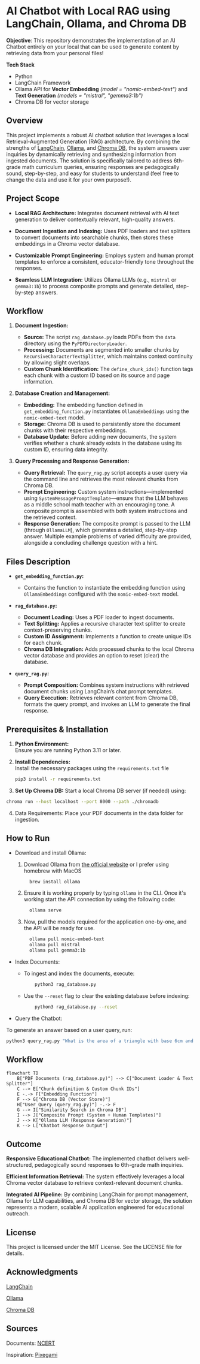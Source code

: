 # AI Chatbot with Local RAG using LangChain, Ollama, and Chroma DB

**Objective**: This repository demonstrates the implementation of an AI Chatbot entirely on your local that can be used to generate content by retrieving data from your personal files!

**Tech Stack**
- Python
- LangChain Framework
- Ollama API for **Vector Embedding** *(model = "nomic-embed-text")* and **Text Generation** *(models = "mistral", "gemma3:1b")*
- Chroma DB for vector storage

## Overview

This project implements a robust AI chatbot solution that leverages a local Retrieval-Augmented Generation (RAG) architecture. By combining the strengths of [LangChain](https://python.langchain.com/), [Ollama](https://ollama.com/), and [Chroma DB](https://www.trychroma.com/), the system answers user inquiries by dynamically retrieving and synthesizing information from ingested documents. The solution is specifically tailored to address 6th-grade math curriculum queries, ensuring responses are pedagogically sound, step-by-step, and easy for students to understand (feel free to change the data and use it for your own purpose!).

## Project Scope

- **Local RAG Architecture:** Integrates document retrieval with AI text generation to deliver contextually relevant, high-quality answers.
  
- **Document Ingestion and Indexing:** Uses PDF loaders and text splitters to convert documents into searchable chunks, then stores these embeddings in a Chroma vector database.
  
- **Customizable Prompt Engineering:** Employs system and human prompt templates to enforce a consistent, educator-friendly tone throughout the responses.
  
- **Seamless LLM Integration:** Utilizes Ollama LLMs (e.g., `mistral` or `gemma3:1b`) to process composite prompts and generate detailed, step-by-step answers.

## Workflow

1. **Document Ingestion:**
   - **Source:** The script `rag_database.py` loads PDFs from the `data` directory using the `PyPDFDirectoryLoader`.
   - **Processing:** Documents are segmented into smaller chunks by `RecursiveCharacterTextSplitter`, which maintains context continuity by allowing slight overlaps.
   - **Custom Chunk Identification:** The `define_chunk_ids()` function tags each chunk with a custom ID based on its source and page information.

2. **Database Creation and Management:**
   - **Embedding:** The embedding function defined in `get_embedding_function.py` instantiates `OllamaEmbeddings` using the `nomic-embed-text` model.
   - **Storage:** Chroma DB is used to persistently store the document chunks with their respective embeddings.
   - **Database Update:** Before adding new documents, the system verifies whether a chunk already exists in the database using its custom ID, ensuring data integrity.

3. **Query Processing and Response Generation:**
   - **Query Retrieval:** The `query_rag.py` script accepts a user query via the command line and retrieves the most relevant chunks from Chroma DB.
   - **Prompt Engineering:** Custom system instructions—implemented using `SystemMessagePromptTemplate`—ensure that the LLM behaves as a middle school math teacher with an encouraging tone. A composite prompt is assembled with both system instructions and the retrieved context.
   - **Response Generation:** The composite prompt is passed to the LLM (through `OllamaLLM`), which generates a detailed, step-by-step answer. Multiple example problems of varied difficulty are provided, alongside a concluding challenge question with a hint.

## Files Description

- **`get_embedding_function.py`:**
  - Contains the function to instantiate the embedding function using `OllamaEmbeddings` configured with the `nomic-embed-text` model.

- **`rag_database.py`:**  
  - **Document Loading:** Uses a PDF loader to ingest documents.
  - **Text Splitting:** Applies a recursive character text splitter to create context-preserving chunks.
  - **Custom ID Assignment:** Implements a function to create unique IDs for each chunk.
  - **Chroma DB Integration:** Adds processed chunks to the local Chroma vector database and provides an option to reset (clear) the database.

- **`query_rag.py`:**  
  - **Prompt Composition:** Combines system instructions with retrieved document chunks using LangChain’s chat prompt templates.
  - **Query Execution:** Retrieves relevant content from Chroma DB, formats the query prompt, and invokes an LLM to generate the final response.
  
## Prerequisites & Installation

1. **Python Environment:**  
   Ensure you are running Python 3.11 or later.

2. **Install Dependencies:**  
   Install the necessary packages using the `requirements.txt` file
   ```bash
   pip3 install -r requirements.txt
   ```

3. **Set Up Chroma DB:**
   Start a local Chroma DB server (if needed) using:
  ```bash
  chroma run --host localhost --port 8000 --path ./chromadb
  ```

4. Data Requirements:
   Place your PDF documents in the data folder for ingestion.

## How to Run
- Download and install Ollama:
  1. Download Ollama from [the official website](https://ollama.com/) or I prefer using homebrew with MacOS
     ```bash
       brew install ollama
     ```

  2. Ensure it is working properly by typing `ollama` in the CLI. Once it's working start the API connection by using the following code:
     ```bash
       ollama serve
     ```

  3. Now, pull the models required for the application one-by-one, and the API will be ready for use.
     ```bash
       ollama pull nomic-embed-text
       ollama pull mistral
       ollama pull gemma3:1b
     ```
  
- Index Documents:
  - To ingest and index the documents, execute:
    ```bash
        python3 rag_database.py
  - Use the `--reset` flag to clear the existing database before indexing:
    ```bash
        python3 rag_database.py --reset
- Query the Chatbot:

To generate an answer based on a user query, run:
   ```bash
   python3 query_rag.py "What is the area of a triangle with base 6cm and height 8cm?"
   ```
## Workflow

```mermaid
flowchart TD
    B["PDF Documents (rag_database.py)"] --> C["Document Loader & Text Splitter"]
    C --> E["Chunk definition & Custom Chunk IDs"]
    E -.-> F["Embedding Function"]
    F --> G["Chroma DB (Vector Store)"]
    H["User Query (query_rag.py)"] -.-> F
    G --> I["Similarity Search in Chroma DB"]
    I --> J["Composite Prompt (System + Human Templates)"]
    J --> K["Ollama LLM (Response Generation)"]
    K --> L["Chatbot Response Output"]
```

## Outcome
**Responsive Educational Chatbot:** The implemented chatbot delivers well-structured, pedagogically sound responses to 6th-grade math inquiries.

**Efficient Information Retrieval:** The system effectively leverages a local Chroma vector database to retrieve context-relevant document chunks.

**Integrated AI Pipeline:** By combining LangChain for prompt management, Ollama for LLM capabilities, and Chroma DB for vector storage, the solution represents a modern, scalable AI application engineered for educational outreach.

## License
This project is licensed under the MIT License. See the LICENSE file for details.

## Acknowledgments
[LangChain](https://python.langchain.com/)

[Ollama](https://ollama.com/)

[Chroma DB](https://www.trychroma.com/)

## Sources
Documents: [NCERT](https://ncert.nic.in/textbook.php?lemh1=6-6_)

Inspiration: [Pixegami](https://github.com/pixegami/langchain-rag-tutorial)
